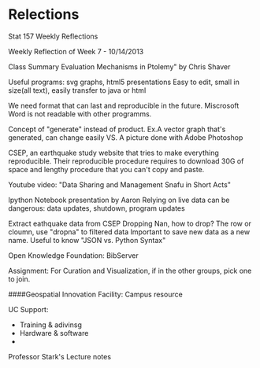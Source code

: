 Relections
==========

Stat 157 Weekly Reflections

Weekly Reflection of Week 7 - 10/14/2013

Class Summary Evaluation Mechanisms in Ptolemy" by Chris Shaver

Useful programs: svg graphs, html5 presentations Easy to edit, small in size(all text), easily transfer to java or html

We need format that can last and reproducible in the future. Miscrosoft Word is not readable with other programms.

Concept of "generate" instead of product. Ex.A vector graph that's generated, can change easily VS. A picture done with Adobe Photoshop

CSEP, an earthquake study website that tries to make everything reproducible. Their reproducible procedure requires to download 30G of space and lengthy procedure that you can't copy and paste.

Youtube video: "Data Sharing and Management Snafu in Short Acts"

Ipython Notebook presentation by Aaron Relying on live data can be dangerous: data updates, shutdown, program updates

Extract eathquake data from CSEP
Dropping Nan, how to drop? The row or cloumn, use "dropna" to filtered data Important to save new data as a new name.
Useful to know "JSON vs. Python Syntax"

Open Knowledge Foundation: BibServer

Assignment: For Curation and Visualization, if in the other groups, pick one to join.

####Geospatial Innovation Facility: Campus resource

UC Support:
* Training & adivinsg
* Hardware & software
* 

Professor Stark's Lecture notes
